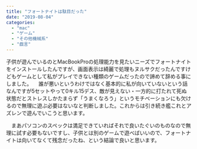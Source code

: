 ```yaml
---
title: "フォートナイトは駄目だった"
date: "2019-08-04"
categories: 
  - "mac"
  - "ゲーム"
  - "その他機械系"
  - "戯言"
---
```


子供が遊んでいるのとMacBookProの処理能力を見たいニーズでフォートナイトをインストールしたんですが、画面表示は綺麗で処理もヌルサクだったんですけどもゲームとして私がプレイできない種類のゲームだったので諦めて辞める事にしました。 　誰が悪いというわけではなく基本的に私が向いていないという話なんですが5セットやって0キル15デス、敵が見えない・一方的に打たれて死ぬ状態だとストレスしかたまらず「うまくなろう」というモチベーションにも欠けるので無理に遊ぶ必要はないなと判断しました。これからは引き続き艦これとアズレンで遊んでいこうと思います。

　まあパソコンのスペックは満足できていればそれで良いたぐいのものなので無理に試す必要もないですし、子供とは別のゲームで遊べばいいので、フォートナイトは向いてなくて残念だったね、という結論で良いと思います。
